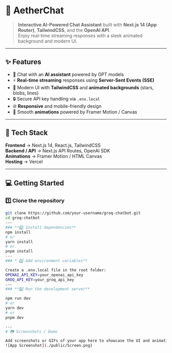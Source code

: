 # 🚀 AetherChat  

> **Interactive AI-Powered Chat Assistant** built with **Next.js 14 (App Router)**, **TailwindCSS**, and the **OpenAI API**.  
Enjoy real-time streaming responses with a sleek animated background and modern UI.  

---

## ✨ Features  

- 💬 Chat with an **AI assistant** powered by GPT models  
- ⚡ **Real-time streaming** responses using **Server-Sent Events (SSE)**  
- 🎨 Modern UI with **TailwindCSS** and **animated backgrounds** (stars, blobs, lines)  
- 🔒 Secure API key handling via `.env.local`  
- 🌐 **Responsive** and mobile-friendly design  
- 🚀 Smooth **animations** powered by Framer Motion / Canvas  

---

## 📂 Tech Stack  

**Frontend** → Next.js 14, React.js, TailwindCSS  
**Backend / API** → Next.js API Routes, OpenAI SDK  
**Animations** → Framer Motion / HTML Canvas  
**Hosting** → Vercel  

---

## 💻 Getting Started  

### 1️⃣ Clone the repository  
```bash
git clone https://github.com/your-username/groq-chatbot.git
cd groq-chatbot
---
### **2️⃣ Install dependencies**
npm install
# or
yarn install
# or
pnpm install
---
### * 3️⃣ Add environment variables**

Create a .env.local file in the root folder:
OPENAI_API_KEY=your_openai_api_key
GROQ_API_KEY=your_groq_api_key
---
### **4️⃣ Run the development server**

npm run dev
# or
yarn dev
# or
pnpm dev

---
# 📷 Screenshots / Demo

Add screenshots or GIFs of your app here to showcase the UI and animations.
![App Screenshot](./public/Screen.png)
